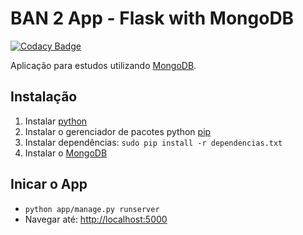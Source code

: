 # BAN 2 App - Flask with MongoDB

[![Codacy Badge](https://www.codacy.com/project/badge/ac60a4ad07d54db6a9e229193eceba44)](https://www.codacy.com/app/murielkong/ban2-flask-mongodb)

Aplicação para estudos utilizando [MongoDB](http://www.mongodb.org/).

## Instalação


1. Instalar [python](https://www.python.org/downloads/)
2. Instalar o gerenciador de pacotes python [pip](https://pip.pypa.io/en/latest/installing.html)
3. Instalar dependências: `sudo pip install -r dependencias.txt`
4. Instalar o [MongoDB](http://www.mongodb.org/) 


## Inicar o App

- `python app/manage.py runserver`
- Navegar até: [http://localhost:5000](http://localhost:5000)
